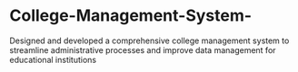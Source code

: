 # College-Management-System-

Designed and developed a comprehensive college management system to streamline administrative processes and improve data management for educational institutions
